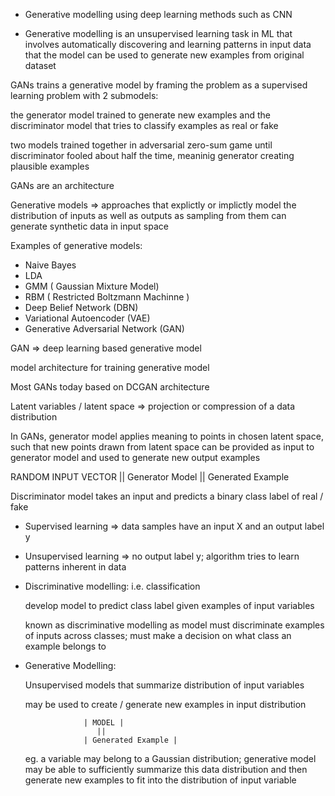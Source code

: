 * Generative modelling using deep learning methods such as CNN

* Generative modelling is an unsupervised learning task in ML that involves automatically discovering and learning patterns in input data that the model can be used to generate new examples from original dataset

GANs trains a generative model by framing the problem as a supervised learning problem with 2 submodels:

the generator model trained to generate new examples and the discriminator model that tries to classify examples as real or fake

two models trained together in adversarial zero-sum game until discriminator fooled about half the time, meaninig generator creating plausible examples

GANs are an architecture

Generative models => approaches that explictly or implictly model the distribution of inputs as well as outputs as sampling from them can generate synthetic data in input space

Examples of generative models:
* Naive Bayes
* LDA
* GMM ( Gaussian Mixture Model)
* RBM ( Restricted Boltzmann Machinne )
* Deep Belief Network (DBN)
* Variational Autoencoder (VAE)
* Generative Adversarial Network (GAN)

GAN => deep learning based generative model

model architecture for training generative model


Most GANs today based on DCGAN architecture


Latent variables / latent space => projection or compression of a data distribution


In GANs, generator model applies meaning to points in chosen latent space, such that new points drawn from latent space can be provided as input to generator model and used to generate new output examples

RANDOM INPUT VECTOR
        ||
  Generator Model
        ||
  Generated Example

Discriminator model takes an input and predicts a binary class label of real / fake

* Supervised learning => data samples have an input X and an output label y

* Unsupervised learning => no output label y; algorithm tries to learn patterns inherent in data

* Discriminative modelling: 
  i.e. classification

  develop model to predict class label given examples of input variables

  known as discriminative modelling as model must discriminate examples of inputs across classes; must make a decision on what class an example belongs to


 * Generative Modelling:

   Unsupervised models that summarize distribution of input variables

   may be used to create / generate new examples in input distribution

   					| MODEL |
   					   ||
   					| Generated Example |

   eg. a variable may belong to a Gaussian distribution; generative model may be able to sufficiently summarize this data distribution and then generate new examples to fit into the distribution of input variable







